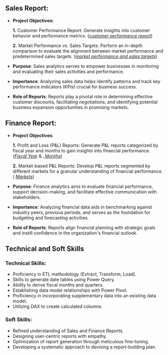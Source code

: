 ## Sales Report:

- **Project Objectives:**

   **1.** Customer Performance Report: Generate insights into customer behavior and performance metrics. (_[customer performance report](https://github.com/MichaelOforgu/Excel_Sales_Analytics/blob/main/Customer%20Performance%20Report.pdf)_)
  
   **2.** Market Performance vs. Sales Targets: Perform an in-depth comparison to evaluate the alignment between market performance and predetermined sales targets. (_[market performance and sales targets](https://github.com/MichaelOforgu/Excel_Sales_Analytics/blob/main/Performance%20vs%20Target%20Report.pdf)_)

- **Purpose**: Sales analytics serves to empower businesses in monitoring and evaluating their sales activities and performance.

- **Importance**: Analyzing sales data helps identify patterns and track key performance indicators (KPIs) crucial for business success.

- **Role of Reports**: Reports play a pivotal role in determining effective customer discounts, facilitating negotiations, and identifying potential business expansion opportunities in promising markets.

## Finance Report:

- **Project Objectives**:

   **1.** Profit and Loss (P&L) Reports: Generate P&L reports categorized by fiscal year and months to gain insights into financial performance. (_[Fiscal Year](https://github.com/MichaelOforgu/Excel_Sales_Analytics/blob/main/P%26L%20Statement%20by%20Fiscal%20Year.pdf)_ & _[Months](https://github.com/MichaelOforgu/Excel_Sales_Analytics/blob/main/P%26L%20Statement%20by%20Months.pdf))

   **2.** Market-based P&L Reports: Develop P&L reports segmented by different markets for a granular understanding of financial performance. ( _[Markets](https://github.com/MichaelOforgu/Excel_Sales_Analytics/blob/main/P%26L%20Statement%20by%20Markets.pdf)_)

- **Purpose**: Finance analytics aims to evaluate financial performance, support decision-making, and facilitate effective communication with stakeholders.

- **Importance**: Analyzing financial data aids in benchmarking against industry peers, previous periods, and serves as the foundation for budgeting and forecasting activities.

- **Role of Reports**: Reports align financial planning with strategic goals and instill confidence in the organization's financial outlook.

## Technical and Soft Skills

### Technical Skills:
- Proficiency in ETL methodology (Extract, Transform, Load).
- Skills to generate date tables using Power Query.
- Ability to derive fiscal months and quarters.
- Establishing data model relationships with Power Pivot.
- Proficiency in incorporating supplementary data into an existing data model.
- Utilizing DAX to create calculated columns.

### Soft Skills:
- Refined understanding of Sales and Finance Reports.
- Designing user-centric reports with empathy.
- Optimization of report generation through meticulous fine-tuning.
- Developing a systematic approach to devising a report-building plan.
